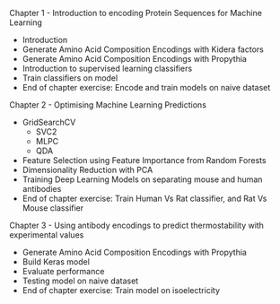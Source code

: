 Chapter 1 - Introduction to encoding Protein Sequences for Machine Learning
+ Introduction
+ Generate Amino Acid Composition Encodings with Kidera factors
+ Generate Amino Acid Composition Encodings with Propythia
+ Introduction to supervised learning classifiers
+ Train classifiers on model 
+ End of chapter exercise: Encode and train models on naive dataset

Chapter 2 - Optimising Machine Learning Predictions
+ GridSearchCV
  * SVC2
  * MLPC
  * QDA
+ Feature Selection using Feature Importance from Random Forests
+ Dimensionality Reduction with PCA
+ Training Deep Learning Models on separating mouse and human antibodies
+ End of chapter exercise: Train Human Vs Rat classifier, and Rat Vs Mouse classifier

Chapter 3 - Using antibody encodings to predict thermostability with experimental values
+ Generate Amino Acid Composition Encodings with Propythia
+ Build Keras model
+ Evaluate performance
+ Testing model on naive dataset
+ End of chapter exercise: Train model on isoelectricity
